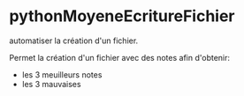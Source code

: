 # pythonMoyeneEcritureFichier
automatiser la création d'un fichier.

Permet la création d'un fichier avec des notes afin d'obtenir: 
- les 3 meuilleurs notes
- les 3 mauvaises
